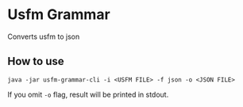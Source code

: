 # Usfm Grammar

Converts usfm to json

## How to use

`java -jar usfm-grammar-cli -i <USFM FILE> -f json -o <JSON FILE>`

If you omit `-o` flag, result will be printed in stdout.

